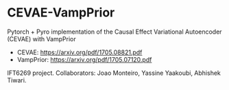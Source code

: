# CEVAE-VampPrior
Pytorch + Pyro implementation of the Causal Effect Variational Autoencoder (CEVAE) with VampPrior

- CEVAE: https://arxiv.org/pdf/1705.08821.pdf
- VampPrior: https://arxiv.org/pdf/1705.07120.pdf  

IFT6269 project.
Collaborators: Joao Monteiro, Yassine Yaakoubi, Abhishek Tiwari.

